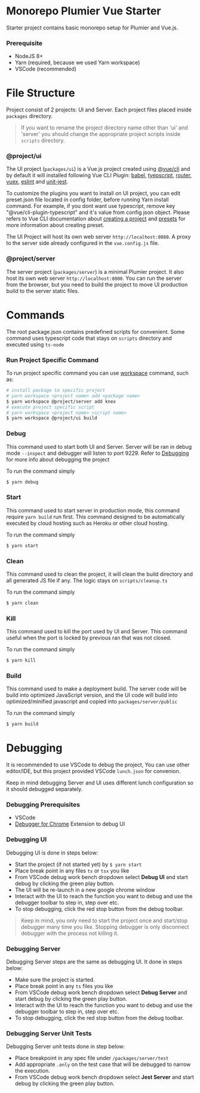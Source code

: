 # Monorepo Plumier Vue Starter
Starter project contains basic monorepo setup for Plumier and Vue.js. 

### Prerequisite
* NodeJS 8+
* Yarn (required, because we used Yarn workspace)
* VSCode (recommended)

# File Structure 
Project consist of 2 projects: UI and Server. Each project files placed inside `packages` directory.
> If you want to rename the project directory name other than 'ui' and 'server' you should change the appropriate 
> project scripts inside `scripts` directory.

### @project/ui
The UI project (`packages/ui`) is a Vue.js project created using  [@vue/cli](https://cli.vuejs.org/) and by default it will installed following Vue CLI Plugin: [babel](https://github.com/vuejs/vue-cli/tree/dev/packages/%40vue/cli-plugin-babel), [tyepscript](https://github.com/vuejs/vue-cli/tree/dev/packages/%40vue/cli-plugin-typescript), [router](https://github.com/vuejs/vue-cli/tree/dev/packages/%40vue/cli-plugin-router), [vuex](https://github.com/vuejs/vue-cli/tree/dev/packages/%40vue/cli-plugin-vuex), [eslint](https://github.com/vuejs/vue-cli/tree/dev/packages/%40vue/cli-plugin-eslint) and [unit-jest](https://github.com/vuejs/vue-cli/tree/dev/packages/%40vue/cli-plugin-unit-jest). 

To customize the plugins you want to install on UI project, you can edit preset.json file located in config folder, before running Yarn install command.  For example, if you dont want use typescript, remove key "@vue/cli-plugin-typescript" and it's value from config json object. Please refers to Vue CLI documentation about [creating a project](https://cli.vuejs.org/guide/creating-a-project.html) and [presets](https://cli.vuejs.org/guide/plugins-and-presets.html#presets) for more information about creating preset.

The UI Project will host its own web server `http://localhost:8080`. A proxy to the server side already configured in the `vue.config.js` file.

### @project/server
The server project (`packages/server`) is a minimal Plumier project. It also host its own web server `http://localhost:8000`. You can run the server from the browser, but you need to build the project to move UI production build to the server static files. 

# Commands
The root package.json contains predefined scripts for convenient. Some command uses typescript code that stays on `scripts` directory and executed using `ts-node` 

### Run Project Specific Command
To run project specific command you can use [workspace](https://yarnpkg.com/lang/en/docs/cli/workspace/) command, such as:

```bash
# install package to specific project
# yarn workspace <project name> add <package name>
$ yarn workspace @project/server add knex
# execute project specific script
# yarn workspace <project name> <script name>
$ yarn workspace @project/ui build
```

### Debug
This command used to start both UI and Server. Server will be ran in debug mode `--inspect` and debugger will listen to port 9229. Refer to [Debugging](#debugging) for more info about debugging the project

To run the command simply 

```bash
$ yarn debug
```

### Start 
This command used to start server in production mode, this command require `yarn build` run first. This command designed to be automatically executed by cloud hosting such as Heroku or other cloud hosting.

To run the command simply

```bash
$ yarn start
```

### Clean
This command used to clean the project, it will clean the build directory and all generated JS file if any. The logic stays on `scripts/cleanup.ts` 

To run the command simply 

```bash
$ yarn clean
```

### Kill 
This command used to kill the port used by UI and Server. This command useful when the port is locked by previous ran that was not closed. 

To run the command simply 

```bash
$ yarn kill
```

### Build
This command used to make a deployment build. The server code will be build into optimized JavaScript version, and the UI code will build into optimized/minified javascript and copied into `packages/server/public`

To run the command simply 

```bash
$ yarn build
```


# Debugging
It is recommended to use VSCode to debug the project, You can use other editor/IDE, but this project provided VSCode `lunch.json` for convenion.

Keep in mind debugging Server and UI uses different lunch configuration so it should debugged separately. 

### Debugging Prerequisites
* VSCode
* [Debugger for Chrome](https://marketplace.visualstudio.com/items?itemName=msjsdiag.debugger-for-chrome) Extension to debug UI

### Debugging UI
Debugging UI is done in steps below:
* Start the project (if not started yet) by `$ yarn start` 
* Place break point in any files `ts` or `tsx` you like 
* From VSCode debug work bench dropdown select **Debug UI** and start debug by clicking the green play button.
* The UI will be re-launch in a new google chrome window
* Interact with the UI to reach the function you want to debug and use the debugger toolbar to step in, step over etc.
* To stop debugging, click the red stop button from the debug toolbar. 
  
> Keep in mind, you only need to start the project once and start/stop debugger many time you like. Stopping debugger is only disconnect debugger with the process not killing it.

### Debugging Server
Debugging Server steps are the same as debugging UI. It done in steps below:
* Make sure the project is started. 
* Place break point in any `ts` files you like 
* From VSCode debug work bench dropdown select **Debug Server** and start debug by clicking the green play button.
* Interact with the UI to reach the function you want to debug and use the debugger toolbar to step in, step over etc.
* To stop debugging, click the red stop button from the debug toolbar. 

### Debugging Server Unit Tests
Debugging Server unit tests done in step below:
* Place breakpoint in any spec file under `/packages/server/test` 
* Add appropriate `.only` on the test case that will be debugged to narrow the execution.
* From VSCode debug work bench dropdown select **Jest Server** and start debug by clicking the green play button.

